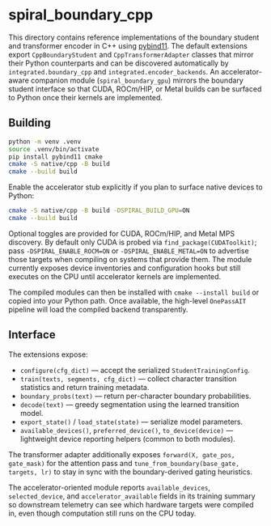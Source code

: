 # spiral_boundary_cpp

This directory contains reference implementations of the boundary student and
transformer encoder in C++ using [pybind11](https://github.com/pybind/pybind11).
The default extensions export ``CppBoundaryStudent`` and
``CppTransformerAdapter`` classes that mirror their Python counterparts and can
be discovered automatically by ``integrated.boundary_cpp`` and
``integrated.encoder_backends``.  An accelerator-aware companion module
(``spiral_boundary_gpu``) mirrors the boundary student interface so that CUDA,
ROCm/HIP, or Metal builds can be surfaced to Python once their kernels are
implemented.

## Building

```bash
python -m venv .venv
source .venv/bin/activate
pip install pybind11 cmake
cmake -S native/cpp -B build
cmake --build build
```

Enable the accelerator stub explicitly if you plan to surface native devices
to Python:

```bash
cmake -S native/cpp -B build -DSPIRAL_BUILD_GPU=ON
cmake --build build
```

Optional toggles are provided for CUDA, ROCm/HIP, and Metal MPS discovery.  By
default only CUDA is probed via ``find_package(CUDAToolkit)``; pass
``-DSPIRAL_ENABLE_ROCM=ON`` or ``-DSPIRAL_ENABLE_METAL=ON`` to advertise those
targets when compiling on systems that provide them.  The module currently
exposes device inventories and configuration hooks but still executes on the
CPU until accelerator kernels are implemented.

The compiled modules can then be installed with ``cmake --install build`` or
copied into your Python path.  Once available, the high-level ``OnePassAIT``
pipeline will load the compiled backend transparently.

## Interface

The extensions expose:

* ``configure(cfg_dict)`` — accept the serialized ``StudentTrainingConfig``.
* ``train(texts, segments, cfg_dict)`` — collect character transition
  statistics and return training metadata.
* ``boundary_probs(text)`` — return per-character boundary probabilities.
* ``decode(text)`` — greedy segmentation using the learned transition model.
* ``export_state()`` / ``load_state(state)`` — serialize model parameters.
* ``available_devices()``, ``preferred_device()``, ``to_device(device)`` —
  lightweight device reporting helpers (common to both modules).

The transformer adapter additionally exposes ``forward(X, gate_pos, gate_mask)``
for the attention pass and ``tune_from_boundary(base_gate, targets, lr)`` to
stay in sync with the boundary-derived gating heuristics.

The accelerator-oriented module reports ``available_devices``,
``selected_device``, and ``accelerator_available`` fields in its training
summary so downstream telemetry can see which hardware targets were compiled
in, even though computation still runs on the CPU today.
